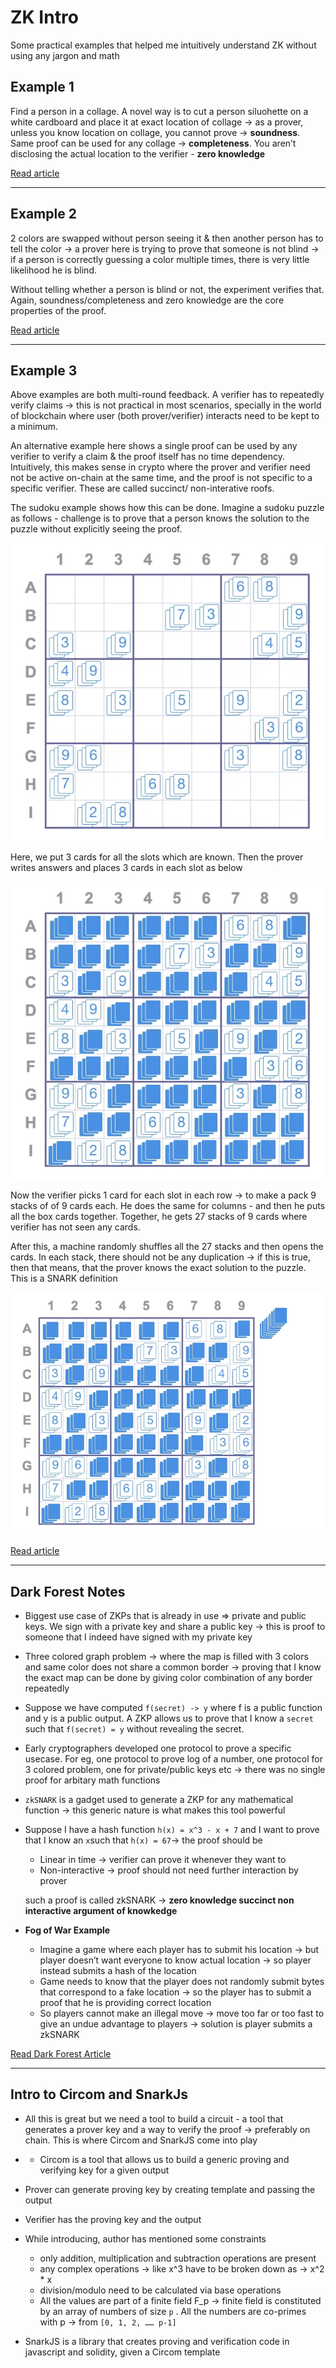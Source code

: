 # ZK Intro

Some practical examples that helped me intuitively understand ZK without using any jargon and math

## Example 1
Find a person in a collage. A novel way is to cut a person siluohette on a white cardboard and place it at exact location of collage → as a prover, unless you know location on collage, you cannot prove -> **soundness**. Same proof can be used for any collage → **completeness**. You aren’t disclosing the actual location to the verifier - **zero knowledge**

[Read article](https://blog.goodaudience.com/understanding-zero-knowledge-proofs-through-simple-examples-df673f796d99)

---

## Example 2
2 colors are swapped without person seeing it & then another person has to tell the color → a prover here is trying to prove that someone is not blind → if a person is correctly guessing a color multiple times, there is very little likelihood he is blind. 

Without telling whether a person is blind or not, the experiment verifies that. Again, soundness/completeness and zero knowledge are the core properties of the proof.

[Read article](https://blog.goodaudience.com/understanding-zero-knowledge-proofs-through-simple-examples-df673f796d99)

---

## Example 3
Above examples are both multi-round feedback. A verifier has to repeatedly verify claims → this is not practical in most scenarios, specially in the world of blockchain where user (both prover/verifier) interacts need to be kept to a minimum. 

An alternative example here shows a single proof can be used by any verifier to verify a claim & the proof itself has no time dependency. Intuitively, this makes sense in crypto where the prover and verifier need not be active on-chain at the same time, and the proof is not specific to a specific verifier. These are called succinct/ non-interative roofs.

The sudoku example shows how this can be done. Imagine a sudoku puzzle as follows - challenge is to prove that a person knows the solution to the puzzle without explicitly seeing the proof.

![sudoku-proof](./imgs/sudoku1.png)


Here, we put 3 cards for all the slots which are known. Then the prover writes answers and places 3 cards in each slot as below

![sudoku-proof](./imgs/sudoku-2.png)

Now the  verifier picks 1 card for each slot in each row → to make a pack 9 stacks of of 9 cards each. He does the same for columns - and then he puts all the box cards together. Together, he gets 27 stacks of 9 cards where verifier has not seen any cards.

After this, a machine randomly shuffles all the 27 stacks and then opens the cards. In each stack, there should not be any duplication → if this is true, then that means, that the prover knows the exact solution to the puzzle. This is a SNARK definition

![sudoku-shuffle](./imgs/sudoku-3.png)

[Read article](https://blog.goodaudience.com/understanding-zero-knowledge-proofs-through-simple-examples-df673f796d99)

---
## Dark Forest Notes

- Biggest use case of ZKPs that is already in use ⇒ private and public keys. We sign with a private key and share a public key → this is proof to someone that I indeed have signed with my private key
- Three colored graph problem → where the map is filled with 3 colors and same color does not share a common border → proving that I know the exact map can be done by giving color combination of any border repeatedly
- Suppose we have computed `f(secret) -> y` where f is a public function and y is a public output. A ZKP allows us to prove that I know a `secret` such that `f(secret) = y` without revealing the secret.
- Early cryptographers developed one protocol to prove a specific usecase. For eg, one protocol to prove log of a number, one protocol for 3 colored problem, one for private/public keys etc → there was no single proof for arbitary math functions
- `zkSNARK` is a gadget used to generate a ZKP for any mathematical function → this generic nature is what makes this tool powerful
- Suppose I have a hash function `h(x) = x^3 - x + 7` and I want to prove that I know an `x`such that `h(x) = 67`-> the proof should be
    - Linear in time → verifier can prove it whenever they want to
    - Non-interactive → proof should not need further interaction by prover
    
    such a proof is called zkSNARK → **zero knowledge succinct non interactive argument of knowkedge**
    
- **Fog of War Example**
    - Imagine a game where each player has to submit his location → but player doesn’t want everyone to know actual location → so player instead submits a hash of the location
    - Game needs to know that the player does not randomly submit bytes that correspond to a fake location → so the player has to submit a proof that he is providing correct location
    - So players cannot make an illegal move → move too far or too fast to give an undue advantage to players → solution is player submits a zkSNARK

[Read Dark Forest Article](https://blog.zkga.me/intro-to-zksnarks)

---
## Intro to Circom and SnarkJs
- All this is great but we need a tool to build a circuit - a tool that generates a prover key and a way to verify the proof -> preferably on chain. This is where Circom and SnarkJS come into play

- - Circom is a tool that allows us to build a generic proving and verifying key for a given output
- Prover can generate proving key by creating template and passing the output
- Verifier has the proving key and the output
- While introducing, author has mentioned some constraints
    - only addition, multiplication and subtraction operations are present
    - any complex operations → like x^3 have to be broken down as → x^2 * x
    - division/modulo  need to be calculated via base operations
    - All the values are part of a finite field F_p → finite field is constituted by an array of numbers of size `p` . All the numbers are co-primes with p → from `[0, 1, 2, …… p-1]`
- SnarkJS is a library that creates proving and verification code in javascript and solidity, given a Circom template